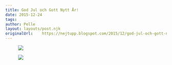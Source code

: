```yaml
---
title: God Jul och Gott Nytt År!
date: 2015-12-24
tags: 	
author: Pelle
layout: layouts/post.njk 
originalUrl:	https://nejtupp.blogspot.com/2015/12/god-jul-och-gott-nytt-ar.html
---
```



<figure>
	<img src="../../../../img/PERK7441_crimson20151205.jpg">
</figure>

<figure>
	<img src="../../../../img/PERK7446_crimson20151205.jpg">
</figure>